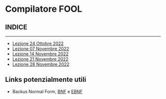 # Compilatore FOOL



## INDICE
_________________________

* [Lezione 24 Ottobre 2022](/lesson20221024.md)
* [Lezione 07 Novembre 2022](/lesson20221107.md)
* [Lezione 14 Novembre 2022](/lesson20221114.md)
* [Lezione 21 Novembre 2022](/lesson20221121.md)
* [Lezione 28 Novembre 2022](/lesson20221128.md)

## Links potenzialmente utili

* Backus Normal Form, [BNF](https://it.wikipedia.org/wiki/Backus-Naur_Form) 
e [EBNF](https://it.wikipedia.org/wiki/EBNF)
